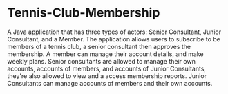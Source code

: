 # Tennis-Club-Membership
A Java application that has three types of actors: Senior Consultant, Junior Consultant, and a Member. The application allows users to subscribe to be members of a tennis club, a senior consultant then approves the membership. A member can manage their account details, and make weekly plans. Senior consultants are allowed to manage their own accounts, accounts of members, and accounts of Junior Consultants, they're also allowed to view and a access membership reports. Junior Consultants can manage accounts of members and their own accounts.
